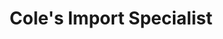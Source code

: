 ---
title: "Cole's Import Specialist"
url: /charlottesville/coles-import-specialist/
shop: car repair
---